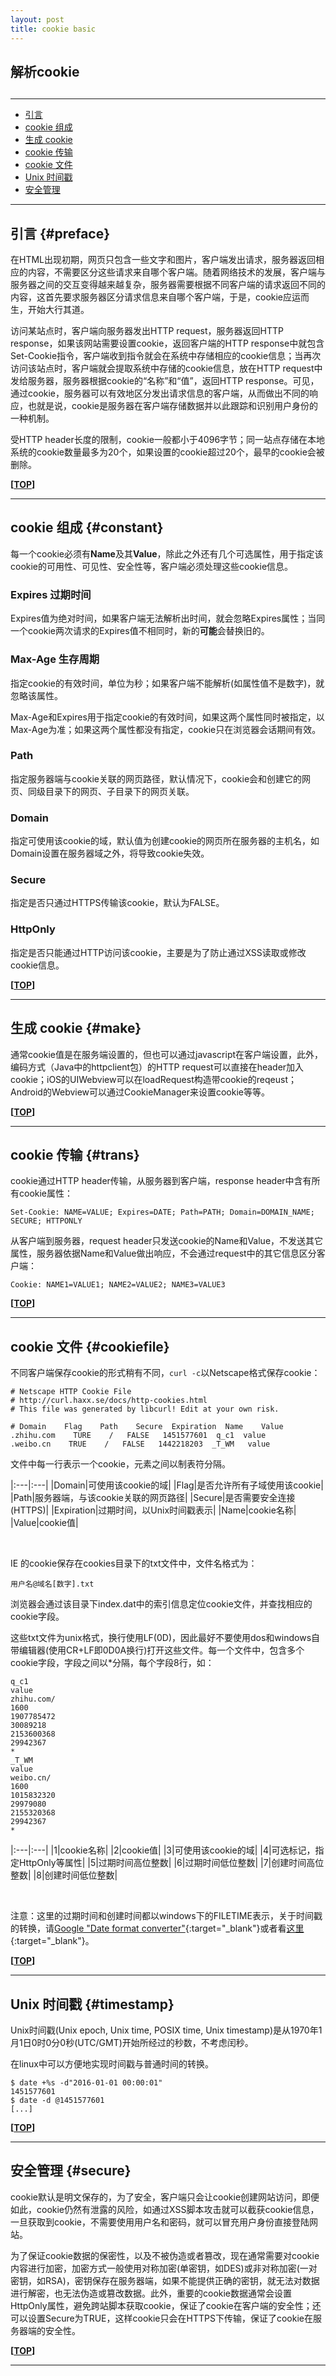 ```yaml
---
layout: post
title: cookie basic
---
```

## 解析cookie

<h2 id="top"></h2>

***

*   [引言](#preface)
*   [cookie 组成](#constant)
*   [生成 cookie](#make)
*   [cookie 传输](#trans)
*   [cookie 文件](#cookiefile)
*   [Unix 时间戳](#timestamp)
*   [安全管理](#secure)

***

## 引言 {#preface}

在HTML出现初期，网页只包含一些文字和图片，客户端发出请求，服务器返回相应的内容，不需要区分这些请求来自哪个客户端。随着网络技术的发展，客户端与服务器之间的交互变得越来越复杂，服务器需要根据不同客户端的请求返回不同的内容，这首先要求服务器区分请求信息来自哪个客户端，于是，cookie应运而生，开始大行其道。

访问某站点时，客户端向服务器发出HTTP request，服务器返回HTTP response，如果该网站需要设置cookie，返回客户端的HTTP response中就包含Set-Cookie指令，客户端收到指令就会在系统中存储相应的cookie信息；当再次访问该站点时，客户端就会提取系统中存储的cookie信息，放在HTTP request中发给服务器，服务器根据cookie的“名称”和“值”，返回HTTP response。可见，通过cookie，服务器可以有效地区分发出请求信息的客户端，从而做出不同的响应，也就是说，cookie是服务器在客户端存储数据并以此跟踪和识别用户身份的一种机制。

受HTTP header长度的限制，cookie一般都小于4096字节；同一站点存储在本地系统的cookie数量最多为20个，如果设置的cookie超过20个，最早的cookie会被删除。

**[[TOP](#top)]**

***

## cookie 组成 {#constant}

每一个cookie必须有**Name**及其**Value**，除此之外还有几个可选属性，用于指定该cookie的可用性、可见性、安全性等，客户端必须处理这些cookie信息。

### Expires 过期时间

Expires值为绝对时间，如果客户端无法解析出时间，就会忽略Expires属性；当同一个cookie两次请求的Expires值不相同时，新的**可能**会替换旧的。

### Max-Age 生存周期

指定cookie的有效时间，单位为秒；如果客户端不能解析(如属性值不是数字)，就忽略该属性。

Max-Age和Expires用于指定cookie的有效时间，如果这两个属性同时被指定，以Max-Age为准；如果这两个属性都没有指定，cookie只在浏览器会话期间有效。

### Path

指定服务器端与cookie关联的网页路径，默认情况下，cookie会和创建它的网页、同级目录下的网页、子目录下的网页关联。

### Domain

指定可使用该cookie的域，默认值为创建cookie的网页所在服务器的主机名，如Domain设置在服务器域之外，将导致cookie失效。 

### Secure

指定是否只通过HTTPS传输该cookie，默认为FALSE。

### HttpOnly

指定是否只能通过HTTP访问该cookie，主要是为了防止通过XSS读取或修改cookie信息。

**[[TOP](#top)]**

***

## 生成 cookie {#make}

通常cookie值是在服务端设置的，但也可以通过javascript在客户端设置，此外，编码方式（Java中的httpclient包）的HTTP request可以直接在header加入cookie；iOS的UIWebview可以在loadRequest构造带cookie的reqeust；Android的Webview可以通过CookieManager来设置cookie等等。

**[[TOP](#top)]**

***

## cookie 传输 {#trans}

cookie通过HTTP header传输，从服务器到客户端，response header中含有所有cookie属性：

    Set-Cookie: NAME=VALUE; Expires=DATE; Path=PATH; Domain=DOMAIN_NAME; SECURE; HTTPONLY

从客户端到服务器，request header只发送cookie的Name和Value，不发送其它属性，服务器依据Name和Value做出响应，不会通过request中的其它信息区分客户端：

    Cookie: NAME1=VALUE1; NAME2=VALUE2; NAME3=VALUE3

**[[TOP](#top)]**

***

## cookie 文件 {#cookiefile}

不同客户端保存cookie的形式稍有不同，`curl -c`以Netscape格式保存cookie：

    # Netscape HTTP Cookie File
    # http://curl.haxx.se/docs/http-cookies.html
    # This file was generated by libcurl! Edit at your own risk.

    # Domain    Flag    Path    Secure  Expiration  Name    Value
    .zhihu.com    TURE    /   FALSE   1451577601  q_c1  value
    .weibo.cn	 TRUE    /   FALSE   1442218203  _T_WM   value

文件中每一行表示一个cookie，元素之间以制表符分隔。

|:---|:---|
|Domain|可使用该cookie的域|
|Flag|是否允许所有子域使用该cookie|
|Path|服务器端，与该cookie关联的网页路径|
|Secure|是否需要安全连接(HTTPS)|
|Expiration|过期时间，以Unix时间戳表示|
|Name|cookie名称|
|Value|cookie值|

<br>

IE 的cookie保存在cookies目录下的txt文件中，文件名格式为：

    用户名@域名[数字].txt

浏览器会通过该目录下index.dat中的索引信息定位cookie文件，并查找相应的cookie字段。

这些txt文件为unix格式，换行使用LF(0D)，因此最好不要使用dos和windows自带编辑器(使用CR+LF即0D0A换行)打开这些文件。每一个文件中，包含多个cookie字段，字段之间以*分隔，每个字段8行，如：

    q_c1
    value
    zhihu.com/
    1600
    1907785472
    30089218
    2153600368
    29942367
    *
    _T_WM
    value
    weibo.cn/
    1600
    1015832320
    29979080
    2155320368
    29942367
    *

|:---|:---|
|1|cookie名称|
|2|cookie值|
|3|可使用该cookie的域|
|4|可选标记，指定HttpOnly等属性|
|5|过期时间高位整数|
|6|过期时间低位整数|
|7|创建时间高位整数|
|8|创建时间低位整数|

<br>

注意：这里的过期时间和创建时间都以windows下的FILETIME表示，关于时间戳的转换，请[Google "Date format converter"](https://www.google.com/webhp?hl=en#newwindow=1&hl=en&q=Date+format+converter+filetime){:target="_blank"}或者看[这里](http://www.silisoftware.com/tools/date.php){:target="_blank"}。

**[[TOP](#top)]**

***

## Unix 时间戳 {#timestamp}

Unix时间戳(Unix epoch, Unix time, POSIX time, Unix timestamp)是从1970年1月1日0时0分0秒(UTC/GMT)开始所经过的秒数，不考虑闰秒。

在linux中可以方便地实现时间戳与普通时间的转换。

    $ date +%s -d"2016-01-01 00:00:01"
    1451577601
    $ date -d @1451577601
    [...]
    
**[[TOP](#top)]**

***

## 安全管理 {#secure}

cookie默认是明文保存的，为了安全，客户端只会让cookie创建网站访问，即便如此，cookie仍然有泄露的风险，如通过XSS脚本攻击就可以截获cookie信息，一旦获取到cookie，不需要使用用户名和密码，就可以冒充用户身份直接登陆网站。

为了保证cookie数据的保密性，以及不被伪造或者篡改，现在通常需要对cookie内容进行加密，加密方式一般使用对称加密(单密钥，如DES)或非对称加密(一对密钥，如RSA)，密钥保存在服务器端，如果不能提供正确的密钥，就无法对数据进行解密，也无法伪造或篡改数据。此外，重要的cookie数据通常会设置HttpOnly属性，避免跨站脚本获取cookie，保证了cookie在客户端的安全性；还可以设置Secure为TRUE，这样cookie只会在HTTPS下传输，保证了cookie在服务器端的安全性。
    
**[[TOP](#top)]**

***

